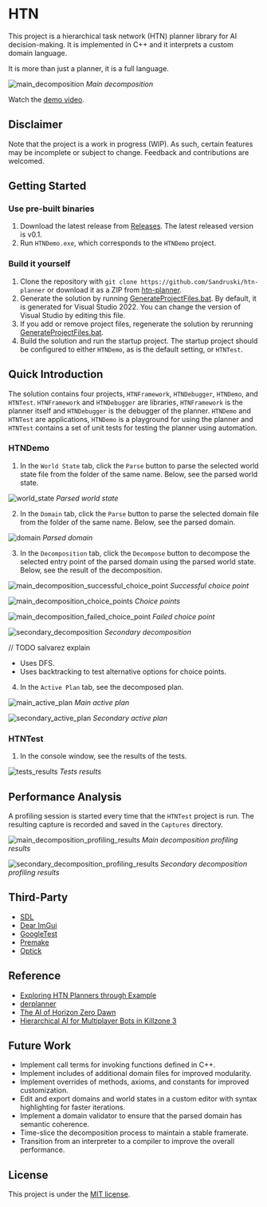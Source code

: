 # HTN
This project is a hierarchical task network (HTN) planner library for AI decision-making. It is implemented in C++ and it interprets a custom domain language.

It is more than just a planner, it is a full language.

![main_decomposition](https://github.com/Sandruski/htn-planner/blob/main/docs/images/main_decomposition.png)
*Main decomposition*

Watch the [demo video](https://github.com/Sandruski/htn-planner/tree/main/docs/videos/demo.mp4).

## Disclaimer
Note that the project is a work in progress (WIP). As such, certain features may be incomplete or subject to change. Feedback and contributions are welcomed.

## Getting Started

### Use pre-built binaries
1. Download the latest release from [Releases](https://github.com/Sandruski/htn-planner/releases). The latest released version is v0.1.
2. Run `HTNDemo.exe`, which corresponds to the `HTNDemo` project.

### Build it yourself
1. Clone the repository with `git clone https://github.com/Sandruski/htn-planner` or download it as a ZIP from [htn-planner](https://github.com/Sandruski/htn-planner).
2. Generate the solution by running [GenerateProjectFiles.bat](https://github.com/Sandruski/htn-planner/blob/main/GenerateProjectFiles.bat). By default, it is generated for Visual Studio 2022. You can change the version of Visual Studio by editing this file.
3. If you add or remove project files, regenerate the solution by rerunning [GenerateProjectFiles.bat](https://github.com/Sandruski/htn-planner/blob/main/GenerateProjectFiles.bat).
4. Build the solution and run the startup project. The startup project should be configured to either `HTNDemo`, as is the default setting, or `HTNTest`.

## Quick Introduction
The solution contains four projects, `HTNFramework`, `HTNDebugger`, `HTNDemo`, and `HTNTest`. `HTNFramework` and `HTNDebugger` are libraries, `HTNFramework` is the planner itself and `HTNDebugger` is the debugger of the planner. `HTNDemo` and `HTNTest` are applications, `HTNDemo` is a playground for using the planner and `HTNTest` contains a set of unit tests for testing the planner using automation.

### HTNDemo
1. In the `World State` tab, click the `Parse` button to parse the selected world state file from the folder of the same name. Below, see the parsed world state.

![world_state](https://github.com/Sandruski/htn-planner/blob/main/docs/images/world_state.png)
*Parsed world state*

2. In the `Domain` tab, click the `Parse` button to parse the selected domain file from the folder of the same name. Below, see the parsed domain.

![domain](https://github.com/Sandruski/htn-planner/blob/main/docs/images/domain.png)
*Parsed domain*

3. In the `Decomposition` tab, click the `Decompose` button to decompose the selected entry point of the parsed domain using the parsed world state. Below, see the result of the decomposition.

![main_decomposition_successful_choice_point](https://github.com/Sandruski/htn-planner/blob/main/docs/images/main_decomposition_successful_choice_point.png)
*Successful choice point*

![main_decomposition_choice_points](https://github.com/Sandruski/htn-planner/blob/main/docs/images/main_decomposition_choice_points.png)
*Choice points*

![main_decomposition_failed_choice_point](https://github.com/Sandruski/htn-planner/blob/main/docs/images/main_decomposition_failed_choice_point.png)
*Failed choice point*

![secondary_decomposition](https://github.com/Sandruski/htn-planner/blob/main/docs/images/secondary_decomposition.png)
*Secondary decomposition*

// TODO salvarez explain
- Uses DFS.
- Uses backtracking to test alternative options for choice points.

4. In the `Active Plan` tab, see the decomposed plan.

![main_active_plan](https://github.com/Sandruski/htn-planner/blob/main/docs/images/main_active_plan.png)
*Main active plan*

![secondary_active_plan](https://github.com/Sandruski/htn-planner/blob/main/docs/images/secondary_active_plan.png)
*Secondary active plan*

### HTNTest
1. In the console window, see the results of the tests.

![tests_results](https://github.com/Sandruski/htn-planner/blob/main/docs/images/test_results.png)
*Tests results*

## Performance Analysis

A profiling session is started every time that the `HTNTest` project is run. The resulting capture is recorded and saved in the `Captures` directory.

![main_decomposition_profiling_results](https://github.com/Sandruski/htn-planner/blob/main/docs/images/main_decomposition_profiling_results.png)
*Main decomposition profiling results*

![secondary_decomposition_profiling_results](https://github.com/Sandruski/htn-planner/blob/main/docs/images/main_decomposition_profiling_results.png)
*Secondary decomposition profiling results*

## Third-Party
- [SDL](https://www.libsdl.org/)
- [Dear ImGui](https://github.com/ocornut/imgui)
- [GoogleTest](https://google.github.io/googletest/)
- [Premake](https://premake.github.io/)
- [Optick](https://github.com/bombomby/optick)

## Reference
- [Exploring HTN Planners
through Example](https://www.gameaipro.com/GameAIPro/GameAIPro_Chapter12_Exploring_HTN_Planners_through_Example.pdf)
- [derplanner](https://github.com/alexshafranov/derplanner)
- [The AI of Horizon Zero Dawn](https://www.guerrilla-games.com/read/the-ai-of-horizon-zero-dawn)
- [Hierarchical AI for Multiplayer
Bots in Killzone 3](https://www.gameaipro.com/GameAIPro/GameAIPro_Chapter29_Hierarchical_AI_for_Multiplayer_Bots_in_Killzone_3.pdf)

## Future Work
- Implement call terms for invoking functions defined in C++.
- Implement includes of additional domain files for improved modularity.
- Implement overrides of methods, axioms, and constants for improved customization.
- Edit and export domains and world states in a custom editor with syntax highlighting for faster iterations.
- Implement a domain validator to ensure that the parsed domain has semantic coherence.
- Time-slice the decomposition process to maintain a stable framerate.
- Transition from an interpreter to a compiler to improve the overall performance.

## License
This project is under the [MIT license](https://github.com/Sandruski/htn-planner/blob/main/LICENSE).